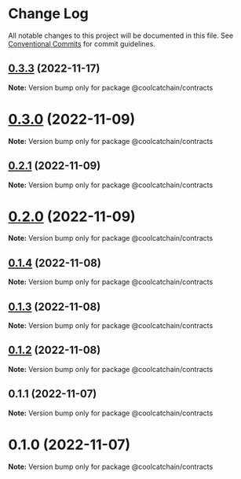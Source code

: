 # Change Log

All notable changes to this project will be documented in this file.
See [Conventional Commits](https://conventionalcommits.org) for commit guidelines.

## [0.3.3](https://github.com/DigitalKitchenLabs/interface/compare/v0.3.2...v0.3.3) (2022-11-17)

**Note:** Version bump only for package @coolcatchain/contracts





# [0.3.0](https://github.com/DigitalKitchenLabs/interface/compare/v0.2.1...v0.3.0) (2022-11-09)

**Note:** Version bump only for package @coolcatchain/contracts





## [0.2.1](https://github.com/DigitalKitchenLabs/interface/compare/v0.2.0...v0.2.1) (2022-11-09)

**Note:** Version bump only for package @coolcatchain/contracts





# [0.2.0](https://github.com/DigitalKitchenLabs/interface/compare/v0.1.4...v0.2.0) (2022-11-09)

**Note:** Version bump only for package @coolcatchain/contracts





## [0.1.4](https://github.com/DigitalKitchenLabs/interface/compare/v0.1.3...v0.1.4) (2022-11-08)

**Note:** Version bump only for package @coolcatchain/contracts





## [0.1.3](https://github.com/DigitalKitchenLabs/interface/compare/v0.1.2...v0.1.3) (2022-11-08)

**Note:** Version bump only for package @coolcatchain/contracts





## [0.1.2](https://github.com/DigitalKitchenLabs/interface/compare/v0.1.1...v0.1.2) (2022-11-08)

**Note:** Version bump only for package @coolcatchain/contracts

## 0.1.1 (2022-11-07)

**Note:** Version bump only for package @coolcatchain/contracts

# 0.1.0 (2022-11-07)

**Note:** Version bump only for package @coolcatchain/contracts
